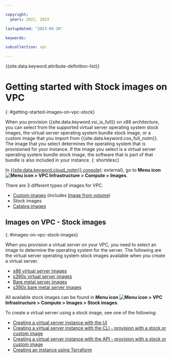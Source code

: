 ```yaml
---

copyright:
  years: 2022, 2023

lastupdated: "2023-05-26"

keywords:

subcollection: vpc

---
```


{{site.data.keyword.attribute-definition-list}}

# Getting started with Stock images on VPC
{: #getting-started-images-on-vpc-stock}

When you provision {{site.data.keyword.vsi_is_full}} on x86 architecture, you can select from the supported virtual server operating system stock images, the virtual server operating system bundle stock image, or a custom image that you import from {{site.data.keyword.cos_full_notm}}. The image that you select determines the operating system that is provisioned for your instance. If the image you select is a virtual server operating system bundle stock image, the software that is part of that bundle is also included in your instance.
{: shortdesc}

In [{{site.data.keyword.cloud_notm}} console](/login){: external}, go to **Menu icon ![Menu icon](../icons/icon_hamburger.svg) > VPC Infrastructure > Compute > Images**.

There are 3 different types of images for VPC.
* [Custom images](/docs/vpc?topic=vpc-planning-custom-images) (includes [Image from volume](/docs/vpc?topic=vpc-image-from-volume-vpc))
* Stock images
* [Catalog images](/docs/vpc?topic=vpc-images-on-vpc-catalog)

## Images on VPC - Stock images
{: #images-on-vpc-stock-images}

When you provision a virtual server on your VPC, you need to select an image to determine the operating system for the server. The following are the virtual server operating system stock images available when you create a virtual server.

* [x86 virtual server images](/docs/vpc?topic=vpc-about-images)
* [s390x virtual server images](/docs/vpc?topic=vpc-vsabout-images)
* [Bare metal server images](/docs/vpc?topic=vpc-bare-metal-image)
* [s390x bare metal server images](/docs/vpc?topic=vpc-s390x-bare-metal-images)

All available stock images can be found in **Menu icon ![Menu icon](../icons/icon_hamburger.svg) > VPC Infrastructure > Compute > Images > Stock images**.

To create a virtual server using a stock image, see one of the following:
* [Creating a virtual server instance with the UI](/docs/vpc?topic=vpc-creating-virtual-servers&interface=ui#creating-virtual-servers-ui)
* [Creating a virtual server instance with the CLI - provision with a stock or custom image](/docs/vpc?topic=vpc-creating-virtual-servers&interface=cli#instance-create-from-image-cli)
* [Creating a virtual server instance with the API - provision with a stock or custom image](/docs/vpc?topic=vpc-creating-virtual-servers&interface=api#create-instance-stock-custom-image-api)
* [Creating an instance using Terraform](/docs/vpc?topic=vpc-creating-virtual-servers&interface=terraform#create-instance-using-terraform)
